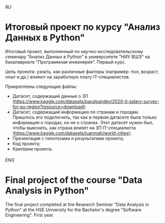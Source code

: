###### RU
# Итоговый проект по курсу "Анализ Данных в Python"

Итоговый проект, выполненный по научно-исследовательскому семинару "Анализ Данных в Python" в университете "НИУ ВШЭ" на бакалавриате "Программная инженерия". Первый курс.

Цель проекта: узнать, как различные факторы (например: пол, возраст, опыт и др.) влияют на заработную плату IT-специалистов.

Прикреплены следующие файлы:
- Датасет, содержащий данные о ЗП (https://www.kaggle.com/datasets/parulpandey/2020-it-salary-survey-for-eu-region?resource=download);
- Датасет, содержащий информацию по странам и городам. Пришлось его подключить, так как в первом датасете была только информация о городах, но не о странах. Этот датасет нужен был, чтобы выяснить, как страна влияет на ЗП IT-специалиста (https://www.kaggle.com/datasets/juanmah/world-cities);
- Презентация с гипотезами и результатами проекта;
- Код проекта;
- Критерии проекта.

###### ENG
# Final project of the course "Data Analysis in Python"

The final project completed at the Research Seminar "Data Analysis in Python" at the HSE University for the Bachelor's degree "Software Engineering". First year.
